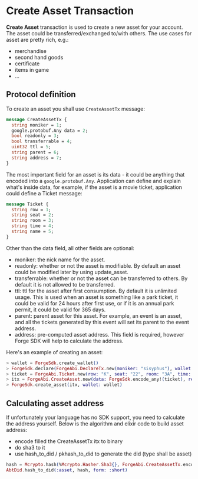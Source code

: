 # Create Asset Transaction

**Create Asset** transaction is used to create a new asset for your account. The asset could be transferred/exchanged to/with others. The use cases for asset are pretty rich, e.g.:

- merchandise
- second hand goods
- certificate
- items in game
- ...

## Protocol definition

To create an asset you shall use `CreateAssetTx` message:

```proto
message CreateAssetTx {
  string moniker = 1;
  google.protobuf.Any data = 2;
  bool readonly = 3;
  bool transferrable = 4;
  uint32 ttl = 5;
  string parent = 6;
  string address = 7;
}
```

The most important field for an asset is its data - it could be anything that encoded into a `google.protobuf.Any`. Application can define and explain what's inside data, for example, if the asset is a movie ticket, application could define a Ticket message:

```proto
message Ticket {
  string row = 1;
  string seat = 2;
  string room = 3;
  string time = 4;
  string name = 5;
}
```

Other than the data field, all other fields are optional:

- moniker: the nick name for the asset.
- readonly: whether or not the asset is modifiable. By default an asset could be modified later by using update_asset.
- transferrable: whether or not the asset can be transferred to others. By default it is not allowed to be transferred.
- ttl: ttl for the asset after first consumption. By default it is unlimited usage. This is used when an asset is something like a park ticket, it could be valid for 24 hours after first use, or if it is an annual park permit, it could be valid for 365 days.
- parent: parent asset for this asset. For example, an event is an asset, and all the tickets generated by this event will set its parent to the event address.
- address: pre-computed asset address. This field is required, however Forge SDK will help to calculate the address.

Here's an example of creating an asset:

```elixir
> wallet = ForgeSdk.create_wallet()
> ForgeSdk.declare(ForgeAbi.DeclareTx.new(moniker: "sisyphus"), wallet: wallet)
> ticket = ForgeAbi.Ticket.new(row: "K", seat: "22", room: "3A", time: "03/04/2019 11:00am PST", name: "Avengers: Endgame")
> itx = ForgeAbi.CreateAsset.new(data: ForgeSdk.encode_any!(ticket), readonly: true, transferrable: true, ttl: 7200)
> ForgeSdk.create_asset(itx, wallet: wallet)
```

## Calculating asset address

If unfortunately your language has no SDK support, you need to calculate the address yourself. Below is the algorithm and elixir code to build asset address:

- encode filled the CreateAssetTx itx to binary
- do sha3 to it
- use hash_to_did / pkhash_to_did to generate the did (type shall be asset)

```elixir
hash = Mcrypto.hash(%Mcrypto.Hasher.Sha3{}, ForgeAbi.CreateAssetTx.encode(itx))
AbtDid.hash_to_did(:asset, hash, form: :short)
```
